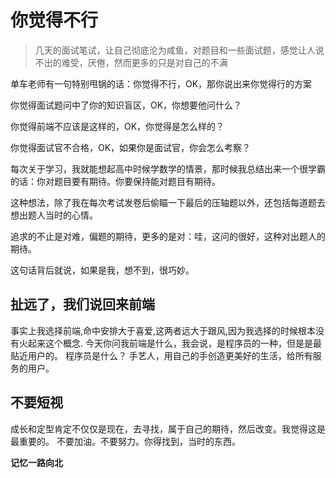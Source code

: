 # 你觉得不行
> 几天的面试笔试，让自己彻底沦为咸鱼，对题目和一些面试题，感觉让人说不出的难受，厌倦，然而更多的只是对自己的不满

单车老师有一句特别甩锅的话：你觉得不行，OK，那你说出来你觉得行的方案

你觉得面试题问中了你的知识盲区，OK，你想要他问什么？

你觉得前端不应该是这样的，OK，你觉得是怎么样的？

你觉得面试官不合格，OK，如果你是面试官，你会怎么考察？

每次关于学习，我就能想起高中时候学数学的情景，那时候我总结出来一个很学霸的话：你对题目要有期待。你要保持能对题目有期待。

这种想法，除了我在每次考试发卷后偷瞄一下最后的压轴题以外，还包括每道题去想出题人当时的心情。

追求的不止是对难，偏题的期待，更多的是对：哇，这问的很好，这种对出题人的期待。

这句话背后就说，如果是我，想不到，很巧妙。

## 扯远了，我们说回来前端

事实上我选择前端,命中安排大于喜爱,这两者远大于跟风,因为我选择的时候根本没有火起来这个概念.
今天你问我前端是什么，我会说，是程序员的一种，但是是最贴近用户的。
程序员是什么？
手艺人，用自己的手创造更美好的生活，给所有服务的用户。

## 不要短视

成长和定型肯定不仅仅是现在，去寻找，属于自己的期待，然后改变。我觉得这是最重要的。
不要加油。不要努力。你得找到，当时的东西。

**记忆一路向北**
